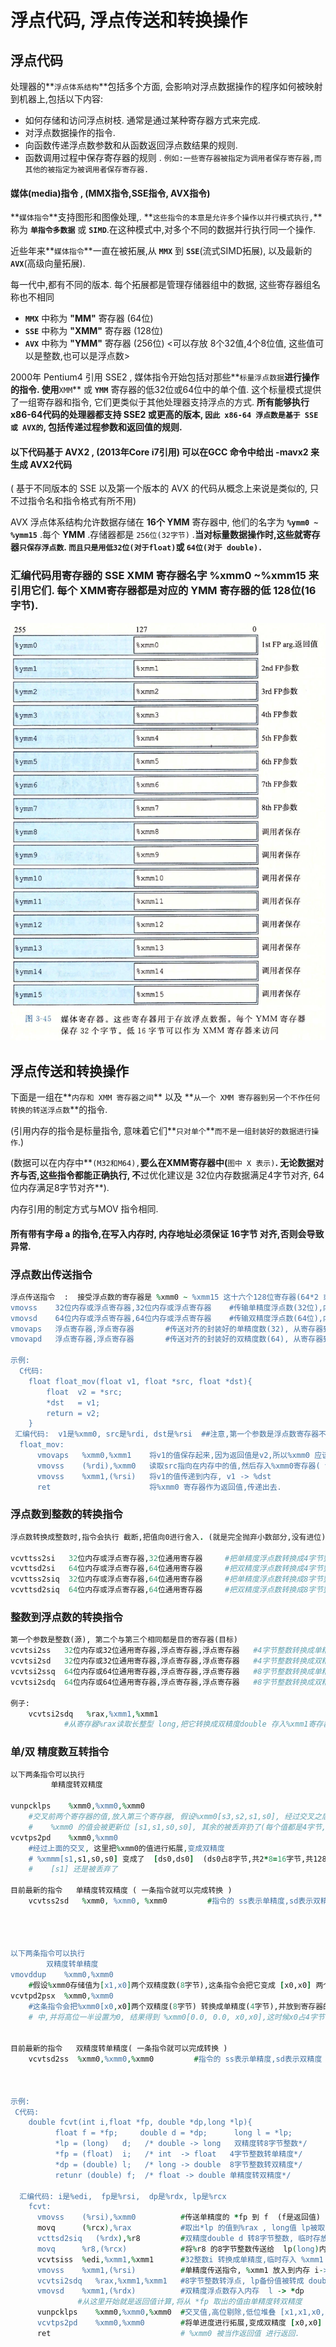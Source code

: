 # 浮点代码, 浮点传送和转换操作

## 浮点代码

处理器的**`浮点体系结构`**包括多个方面, 会影响对浮点数据操作的程序如何被映射到机器上,包括以下内容:

* 如何存储和访问浮点树枝.  通常是通过某种寄存器方式来完成.
* 对浮点数据操作的指令.
* 向函数传递浮点数参数和从函数返回浮点数结果的规则.
* 函数调用过程中保存寄存器的规则 .   `例如:一些寄存器被指定为调用者保存寄存器,而其他的被指定为被调用者保存寄存器.`

#### 媒体\(media\)指令 , \(MMX指令,SSE指令, AVX指令\)

**`媒体指令`**支持图形和图像处理,.  **`这些指令的本意是允许多个操作以并行模式执行,`**称为 **`单指令多数据`** 或 **`SIMD`**.在这种模式中,对多个不同的数据并行执行同一个操作.

近些年来**`媒体指令`**一直在被拓展,从 **`MMX`** 到 **`SSE`**\(流式SIMD拓展\), 以及最新的 **`AVX`**\(高级向量拓展\).

每一代中,都有不同的版本. 每个拓展都是管理存储器组中的数据, 这些寄存器组名称也不相同

* **`MMX`** 中称为 **"MM"** 寄存器     \(64位\)
* **`SSE`** 中称为 **"XMM"** 寄存器  \(128位\)
* **`AVX`** 中称为 **"YMM"** 寄存器  \(256位\)  &lt;可以存放 8个32值,4个8位值, 这些值可以是整数,也可以是浮点数&gt;

2000年 Pentium4 引用 SSE2 , 媒体指令开始包括对那些**`标量浮点数据`**进行操作的指令. 使用**`XMM`** 或 **`YMM`** 寄存器的低32位或64位中的单个值.  这个标量模式提供了一组寄存器和指令, 它们更类似于其他处理器支持浮点的方式.  **所有能够执行 x86-64代码的处理器都支持 SSE2 或更高的版本, `因此 x86-64 浮点数是基于 SSE 或 AVX的`, 包括传递过程参数和返回值的规则.**

#### 以下代码基于 AVX2 , \(2013年Core i7引用\) 可以在GCC 命令中给出 -mavx2  来生成 AVX2代码

\( 基于不同版本的 SSE 以及第一个版本的 AVX 的代码从概念上来说是类似的, 只不过指令名和指令格式有所不用\)



AVX 浮点体系结构允许数据存储在 **16个 YMM** 寄存器中, 他们的名字为 **`%ymm0 ~ %ymm15`** .每个 **YMM** .存储器都是 `256位(32字节)` .**当对标量数据操作时,这些就寄存器`只保存浮点数`. `而且只是用低32位(对于float)`或 `64位(对于 double).`**

### 汇编代码用寄存器的 SSE XMM  寄存器名字 %xmm0 ~%xmm15 来引用它们. 每个 XMM寄存器都是对应的 YMM 寄存器的低 128位\(16字节\).

![&#x5A92;&#x4F53;&#x5BC4;&#x5B58;&#x5668;](../.gitbook/assets/ping-mu-kuai-zhao-20190807-12.19.45.png)

## 浮点传送和转换操作

下面是一组在**`内存和 XMM 寄存器之间`** 以及 **`从一个 XMM 寄存器到另一个不作任何转换的转送浮点数`**的指令.

\(引用内存的指令是标量指令, 意味着它们**`只对单个`**`而不是一组封装好的数据进行操作`.\)

\(数据可以在内存中**`(M32和M64),`**要么在XMM寄存器中\(**`图中 X 表示)`**.  无论数据对齐与否,这些指令都能正确执行, 不**过优化建议是 32位内存数据满足4字节对齐, 64位内存满足8字节对齐**\).

内存引用的制定方式与MOV 指令相同.

#### 所有带有字母 a 的指令,在写入内存时, 内存地址必须保证 16字节 对齐,否则会导致异常.

### 浮点数出传送指令

```ruby
浮点传送指令  :  接受浮点数的寄存器是 %xmm0 ~ %xmm15 这十六个128位寄存器(64*2 或 32*4)
vmovss    32位内存或浮点寄存器,32位内存或浮点寄存器    #传输单精度浮点数(32位),内到寄,或寄到内
vmovsd    64位内存或浮点寄存器,64位内存或浮点寄存器    #传输双精度浮点数(64位),内到寄,或寄到内
vmovaps   浮点寄存器,浮点寄存器       #传送对齐的封装好的单精度数(32), 从寄存器到寄存器
vmovapd   浮点寄存器,浮点寄存器       #传送对齐的封装好的双精度数(64), 从寄存器到寄存器

示例:
  C代码:
    float float_mov(float v1, float *src, float *dst){
        float  v2 = *src;
        *dst   = v1;
        return = v2;
    }
 汇编代码:  v1是%xmm0, src是%rdi, dst是%rsi  ##注意,第一个参数是浮点数寄存器不同
  float_mov:
      vmovaps   %xmm0,%xmm1    将v1的值保存起来,因为返回值是v2,所以%xmm0 应该存储v2
      vmovss    (%rdi),%xmm0   读取src指向在内存中的值,然后存入%xmm0寄存器( v2)
      vmovss    %xmm1,(%rsi)   将v1的值传递到内存, v1 -> %dst
      ret                      将%xmm0 寄存器作为返回值,传递出去.
```

### 浮点数到整数的转换指令

```ruby
浮点数转换成整数时,指令会执行 截断,把值向0进行舍入. (就是完全抛弃小数部分,没有进位)

vcvttss2si   32位内存或浮点寄存器,32位通用寄存器     #把单精度浮点数转换成4字节整数 float -> int
vcvttsd2si   64位内存或浮点寄存器,64位通用寄存器     #把双精度浮点数转换成4字节整数 double-> int
vcvttss2siq  32位内存或浮点寄存器,64位通用寄存器     #把单精度浮点数转换成8字节整数 float -> long
vcvttsd2siq  64位内存或浮点寄存器,64位通用寄存器     #把双精度浮点数转换成8字节整数 double-> long
```

### 整数到浮点数的转换指令

```ruby
第一个参数是整数(源), 第二个与第三个相同都是目的寄存器(目标)
vcvtsi2ss   32位内存或32位通用寄存器,浮点寄存器,浮点寄存器   #4字节整数转换成单精度浮点数 int ->float
vcvtsi2sd   32位内存或32位通用寄存器,浮点寄存器,浮点寄存器   #4字节整数转换成双精度浮点数 int ->double
vcvtsi2ssq  64位内存或64位通用寄存器,浮点寄存器,浮点寄存器   #8字节整数转换成单精度浮点数 long->float
vcvtsi2sdq  64位内存或64位通用寄存器,浮点寄存器,浮点寄存器   #8字节整数转换成双精度浮点数 long->double

例子:  
    vcvtsi2sdq   %rax,%xmm1,%xmm1    
            #从寄存器%rax读取长整型 long,把它转换成双精度double 存入%xmm1寄存器低8字节.
```

### 单/双 精度数互转指令

```ruby
以下两条指令可以执行
         单精度转双精度
      
vunpcklps    %xmm0,%xmm0,%xmm0
    #交叉前两个寄存器的值,放入第三个寄存器, 假设%xmm0[s3,s2,s1,s0], 经过交叉之后结果如下
    #    %xmm0 的值会被更新位 [s1,s1,s0,s0], 其余的被丢弃扔了(每个值都是4字节,共128位)
vcvtps2pd    %xmm0,%xmm0
    #经过上面的交叉, 这里把%xmm0的值进行拓展,变成双精度 
    # %xmmm[s1,s1,s0,s0] 变成了  [ds0,ds0]  (ds0占8字节,共2*8=16字节,共128位)
    #    [s1] 还是被丢弃了

目前最新的指令   单精度转双精度 ( 一条指令就可以完成转换 )
    vcvtss2sd	%xmm0, %xmm0, %xmm0         #指令的 ss表示单精度,sd表示双精度
    



以下两条指令可以执行
        双精度转单精度
vmovddup    %xmm0,%xmm0 
    #假设%xmm0存储值为[x1,x0]两个双精度数(8字节),这条指令会把它变成 [x0,x0] 两个双精度数
vcvtpd2psx  %xmm0,%xmm0
    #这条指令会把%xmm0[x0,x0]两个双精度(8字节) 转换成单精度(4字节),并放到寄存器的低位一半
    # 中,并将高位一半设置为0, 结果得到 %xmm0[0.0, 0.0, x0,x0],这时候x0占4字节


目前最新的指令   双精度转单精度( 一条指令就可以完成转换 )
    vcvtsd2ss  %xmm0,%xmm0,%xmm0         #指令的 ss表示单精度,sd表示双精度



示例:
 C代码:
    double fcvt(int i,float *fp, double *dp,long *lp){
          float f = *fp;     double d = *dp;      long l = *lp;
          *lp = (long)   d;   /* double -> long   双精度转8字节整数*/
          *fp = (float)  i;   /* int  -> float   4字节整数转单精度*/
          *dp = (double) l;   /* long -> double  8字节整数转双精度*/
          retunr (double) f;  /* float -> double 单精度转双精度*/

  汇编代码: i是%edi,  fp是%rsi,  dp是%rdx, lp是%rcx
    fcvt:
      vmovss    (%rsi),%xmm0          #传送单精度的 *fp 到 f  (f是返回值)
      movq      (%rcx),%rax           #取出*lp 的值到%rax , long值 lp被取出暂存.
      vcttsd2siq   (%rdx),%r8         #双精度double d 转8字节整数, 临时存放到%r8
      movq      %r8,(%rcx)            #将%r8 的8字节整数传送给  lp(long)内存中
      vcvtsiss  %edi,%xmm1,%xmm1      #32整数i 转换成单精度,临时存入 %xmm1
      vmovss    %xmm1,(%rsi)          #单精度传送指令, %xmm1 放入到内存 i-> *fp
      vcvtsi2sdq   %rax,%xmm1,%xmm1   #8字节整数转浮点, lp备份值被转成 double
      vmovsd    %xmm1,(%rdx)          #双精度浮点数存入内存  l -> *dp
               #从这里开始就是返回值计算,将从 *fp 取出的值由单精度转双精度
      vunpcklps    %xmm0,%xmm0,%xmm0  #交叉值,高位剔除,低位堆叠 [x1,x1,x0,x0]
      vcvtps2pd    %xmm0,%xmm0        #将单进度进行拓展,变成双精度 [x0,x0]
      ret                             # %xmm0 被当作返回值 进行返回.
```


























